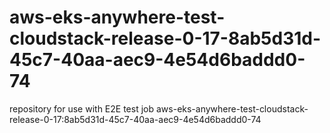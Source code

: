 # aws-eks-anywhere-test-cloudstack-release-0-17-8ab5d31d-45c7-40aa-aec9-4e54d6baddd0-74
repository for use with E2E test job aws-eks-anywhere-test-cloudstack-release-0-17:8ab5d31d-45c7-40aa-aec9-4e54d6baddd0-74
